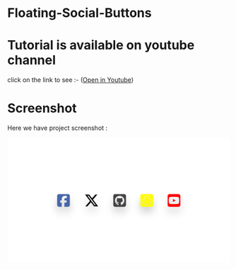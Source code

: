 # Floating-Social-Buttons

# Tutorial is available on youtube channel 
click on the link to see :- ([Open in Youtube](https://youtu.be/MjnEUC8H-Ew))

# Screenshot
Here we have project screenshot :

![screenshot](icons.png)





